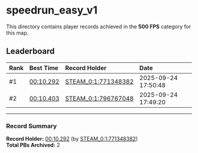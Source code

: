 # speedrun_easy_v1

This directory contains player records achieved in the **500 FPS** category for this map.

## Leaderboard

| Rank | Best Time | Record Holder | Date                |
| :--- | :-------- | :------------ | :------------------ |
| #1   | [00:10.292](./00010292_STEAM_0_1_771348382_20250924-175048.zip) | [STEAM_0:1:771348382](https://speedrun16.com/profile/STEAM_0:1:771348382)   | 2025-09-24 17:50:48 |
| #2   | [00:10.403](./00010403_STEAM_0_1_796767048_20250924-174920.zip) | [STEAM_0:1:796767048](https://speedrun16.com/profile/STEAM_0:1:796767048)   | 2025-09-24 17:49:20 |

---

### Record Summary
**Record Holder:** [00:10.292](./00010292_STEAM_0_1_771348382_20250924-175048.zip) (by [STEAM_0:1:771348382](https://speedrun16.com/profile/STEAM_0:1:771348382))  
**Total PBs Archived:** 2